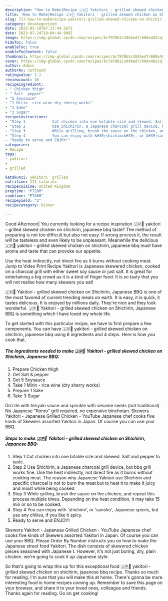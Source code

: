 ```yaml
---
description: "How to Make|Recipe 🇯🇵🍗 Yakitori - grilled skewed chicken on Shichirin, Japanese BBQ {That is Special"
title: "How to Make|Recipe 🇯🇵🍗 Yakitori - grilled skewed chicken on Shichirin, Japanese BBQ {That is Special"
slug: 717-how-to-makerecipe-yakitori-grilled-skewed-chicken-on-shichirin-japanese-bbq-that-is-special
category: Uncategorized
date: 2023-03-10T07:17:44.567Z
date: 2023-07-24T19:04:44.909Z
image: https://img-global.cpcdn.com/recipes/bc7978b1c104bed7/680x482cq70/yakitori-grilled-skewed-chicken-on-shichirin-japanese-bbq-recipe-main-photo.jpg
hideToc: false
enableToc: true
enableTocContent: false
thumbnail: https://img-global.cpcdn.com/recipes/bc7978b1c104bed7/680x482cq70/yakitori-grilled-skewed-chicken-on-shichirin-japanese-bbq-recipe-main-photo.jpg
cover: https://img-global.cpcdn.com/recipes/bc7978b1c104bed7/680x482cq70/yakitori-grilled-skewed-chicken-on-shichirin-japanese-bbq-recipe-main-photo.jpg
author: Admin
authorAv: notfound
ratingvalue: 3.2
reviewcount: 10
recipeingredient:
- " Chicken thigh"
- " Salt  pepper"
- "5 Soysauce"
- "1 Mirin  rice wine dry sherry works"
- "1 Sake"
- "3 Sugar"
recipeinstructions:
- "Step 1            Cut chicken into one bitable size and skewed. Salt and pepper to taste."
- "Step 2            Use Shichirin, a Japanese charcoal grill device, but bbq grill works fine. Use the heat indirectly, not direct fire as it burns without cooking meat.  The reason why Japanese Yakitori use Shichirin and specific charcoal is not to burn the meat but to heat it to make it juicy and moist while being cooked."
- "Step 3            While grilling, brush the sauce on the chicken, and repeat this process multiple times.   Depending on the heat condition, it may take 15 min or so to be cooked."
- "Step 4            You can enjoy with &#39;shichimi&#39;, or &#39;sansho&#39;, Japanese spices, but use any chilies, if you like it spicy."
- "Ready to serve and ENJOY!"
categories:
- Recipe
tags:
- yakitori
- 
- grilled

katakunci: yakitori  grilled 
nutrition: 171 calories
recipecuisine: United Kingdom
preptime: "PT28M"
cooktime: "PT46M"
recipeyield: "2"
recipecategory: Dinner

---
```



Good Afternoon| You currently looking for a recipe inspiration 🇯🇵🍗 yakitori - grilled skewed chicken on shichirin, japanese bbq taste? The method of preparing is not too difficult but also not easy. If wrong process it, the result will be tasteless and even likely to be unpleasant. Meanwhile the delicious 🇯🇵🍗 yakitori - grilled skewed chicken on shichirin, japanese bbq must have aroma and taste that can provoke our appetite.





Use the heat indirectly, not direct fire as it burns without cooking meat. Jump to Video Print Recipe Yakitori is Japanese skewered chicken, cooked on a charcoal grill with either sweet soy sauce or just salt. It is great for entertaining a big crowd as it is a kind of finger food. It is so tasty that you will not realise how many skewers you eat!

🇯🇵🍗 Yakitori - grilled skewed chicken on Shichirin, Japanese BBQ is one of the most favored of current trending meals on earth. It is easy, it is quick, it tastes delicious. It is enjoyed by millions daily. They're nice and they look wonderful. 🇯🇵🍗 Yakitori - grilled skewed chicken on Shichirin, Japanese BBQ is something which I have loved my whole life.


To get started with this particular recipe, we have to first prepare a few components. You can have 🇯🇵🍗 yakitori - grilled skewed chicken on shichirin, japanese bbq using 6 ingredients and 4 steps. Here is how you cook that.

<!--inarticleads1-->

##### The ingredients needed to make 🇯🇵🍗 Yakitori - grilled skewed chicken on Shichirin, Japanese BBQ:

1. Prepare  Chicken thigh
1. Get  Salt &amp; pepper
1. Get 5 Soysauce
1. Take 1 Mirin - rice wine (dry sherry works)
1. Prepare 1 Sake
1. Take 3 Sugar


Drizzle with teriyaki sauce and sprinkle with sesame seeds (not traditional). No Japanese &#34;Konro&#34; grill required, no expensive binchotan. Skewers Yakitori - Japanese Grilled Chicken - YouTube Japanese chef cooks five kinds of Skewers assorted Yakitori in Japan. Of course you can use your BBQ. 

<!--inarticleads2-->

##### Steps to make 🇯🇵🍗 Yakitori - grilled skewed chicken on Shichirin, Japanese BBQ:

1. Step 1            Cut chicken into one bitable size and skewed. Salt and pepper to taste.
1. Step 2            Use Shichirin, a Japanese charcoal grill device, but bbq grill works fine. Use the heat indirectly, not direct fire as it burns without cooking meat.  The reason why Japanese Yakitori use Shichirin and specific charcoal is not to burn the meat but to heat it to make it juicy and moist while being cooked.
1. Step 3            While grilling, brush the sauce on the chicken, and repeat this process multiple times.   Depending on the heat condition, it may take 15 min or so to be cooked.
1. Step 4            You can enjoy with &#39;shichimi&#39;, or &#39;sansho&#39;, Japanese spices, but use any chilies, if you like it spicy.
1. Ready to serve and ENJOY!

Skewers Yakitori - Japanese Grilled Chicken - YouTube Japanese chef cooks five kinds of Skewers assorted Yakitori in Japan. Of course you can use your BBQ. Please Order By Number instructs you on how to make the Japanese street food Yakitori. The dish consists of skewered chicken pieces seasoned with Japanese t. However, it&#39;s not just boring, dry, plain chicken. we&#39;re going to cook it up Japanese style. 

So that's going to wrap this up for this exceptional food 🇯🇵🍗 yakitori - grilled skewed chicken on shichirin, japanese bbq recipe. Thanks so much for reading. I'm sure that you will make this at home. There's gonna be more interesting food in home recipes coming up. Remember to save this page on your browser, and share it to your loved ones, colleague and friends. Thanks again for reading. Go on get cooking!
